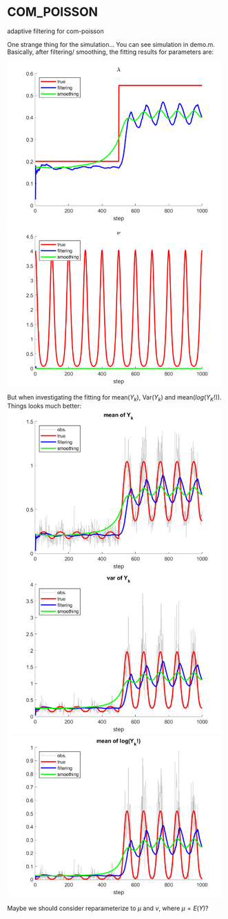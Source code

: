 # COM_POISSON
 adaptive filtering for com-poisson


One strange thing for the simulation... You can see simulation in demo.m.
Basically, after filtering/ smoothing, the fitting results for parameters are:

<img src="https://github.com/weigcdsb/COM_POISSON/blob/main/lambda.png" width="500"/>
<img src="https://github.com/weigcdsb/COM_POISSON/blob/main/nu.png" width="500"/>

But when investigating the fitting for mean($Y_k$), Var($Y_k$) and mean($log(Y_K!)$). Things looks much better:
<img src="https://github.com/weigcdsb/COM_POISSON/blob/main/meanY.png" width="500"/>
<img src="https://github.com/weigcdsb/COM_POISSON/blob/main/varY.png" width="500"/>
<img src="https://github.com/weigcdsb/COM_POISSON/blob/main/meanLogYfac.png" width="500"/>

Maybe we should consider reparameterize to $\mu$ and $\nu$, where $\mu = E(Y)$?
